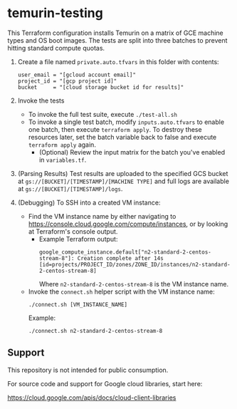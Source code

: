 # temurin-testing

This Terraform configuration installs Temurin on a matrix of GCE machine types and OS boot images.
The tests are split into three batches to prevent hitting standard compute quotas.

1. Create a file named `private.auto.tfvars` in this folder with contents:
   ```shell
   user_email = "[gcloud account email]"
   project_id = "[gcp project id]"
   bucket     = "[cloud storage bucket id for results]"
   ```

2. Invoke the tests
   * To invoke the full test suite, execute `./test-all.sh`
   * To invoke a single test batch, modify `inputs.auto.tfvars` to enable one batch, then execute
     `terraform apply`. To destroy these resources later, set the batch variable back
     to false and execute `terraform apply` again.
      * (Optional) Review the input matrix for the batch you've enabled in `variables.tf`.

3. (Parsing Results) Test results are uploaded to the specified GCS bucket at
   `gs://[BUCKET]/[TIMESTAMP]/[MACHINE TYPE]` and full logs are available
   at `gs://[BUCKET]/[TIMESTAMP]/logs`.

4. (Debugging) To SSH into a created VM instance:
   * Find the VM instance name by either navigating to
     https://console.cloud.google.com/compute/instances, or by looking at Terraform's console
     output.
      * Example Terraform output:
        ```
        google_compute_instance.default["n2-standard-2-centos-stream-8"]: Creation complete after 14s [id=projects/PROJECT_ID/zones/ZONE_ID/instances/n2-standard-2-centos-stream-8]
        ```
        Where `n2-standard-2-centos-stream-8` is the VM instance name.
   * Invoke the `connect.sh` helper script with the VM instance name:
     ```shell
     ./connect.sh [VM_INSTANCE_NAME]
     ```
     Example:
     ```shell
     ./connect.sh n2-standard-2-centos-stream-8
     ```

## Support

This repository is not intended for public consumption.

For source code and support for Google cloud libraries, start here:

https://cloud.google.com/apis/docs/cloud-client-libraries